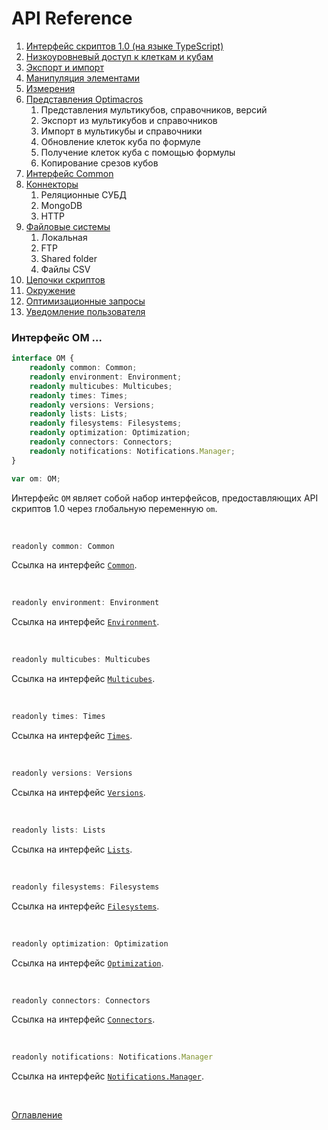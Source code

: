# API Reference

1. [Интерфейс скриптов 1.0 (на языке TypeScript)](scripts.om.d.ts)
1. [Низкоуровневый доступ к клеткам и кубам](cubeCell.md)
1. [Экспорт и импорт](exportImport.md)
1. [Манипуляция элементами](elementsManipulator.md)
1. [Измерения](dimensions.md)
1. [Представления Optimacros](OMviews.md)
    1. Представления мультикубов, справочников, версий
    1. Экспорт из мультикубов и справочников
    1. Импорт в мультикубы и справочники
    1. Обновление клеток куба по формуле
    1. Получение клеток куба с помощью формулы
    1. Копирование срезов кубов
1. [Интерфейс Common](common.md)
1. [Коннекторы](connectors.md)
    1. Реляционные СУБД
    1. MongoDB
    1. HTTP
1. [Файловые системы](fs.md)
    1. Локальная
    1. FTP
    1. Shared folder
    1. Файлы CSV
1. [Цепочки скриптов](scriptChains.md)
1. [Окружение](env.md)
1. [Оптимизационные запросы](optimization.md)
1. [Уведомление пользователя](notifications.md)

### Интерфейс OM ...<a name="OM"></a>
```ts
interface OM {
	readonly common: Common;
	readonly environment: Environment;
	readonly multicubes: Multicubes;
	readonly times: Times;
	readonly versions: Versions;
	readonly lists: Lists;
	readonly filesystems: Filesystems;
	readonly optimization: Optimization;
	readonly connectors: Connectors;
	readonly notifications: Notifications.Manager;
}

var om: OM;
```
Интерфейс `OM` являет собой набор интерфейсов, предоставляющих API cкриптов 1.0 через глобальную переменную `om`.

&nbsp;

```js
readonly common: Common
```
Ссылка на интерфейс [`Common`](./common.md#Common).

&nbsp;

```js
readonly environment: Environment
```
Ссылка на интерфейс [`Environment`](./env.md#Environment).

&nbsp;

```js
readonly multicubes: Multicubes
```
Ссылка на интерфейс [`Multicubes`](./OMviews.md#Multicubes).

&nbsp;

```js
readonly times: Times
```
Ссылка на интерфейс [`Times`](./dimensions.md#Times).

&nbsp;

```js
readonly versions: Versions
```
Ссылка на интерфейс [`Versions`](./dimensions.md#Versions).

&nbsp;

```js
readonly lists: Lists
```
Ссылка на интерфейс [`Lists`](./dimensions.md#Lists).

&nbsp;

```js
readonly filesystems: Filesystems
```
Ссылка на интерфейс [`Filesystems`](./fs.md#Filesystems).

&nbsp;

```js
readonly optimization: Optimization
```
Ссылка на интерфейс [`Optimization`](./optimization.md#Optimization).

&nbsp;

```js
readonly connectors: Connectors
```
Ссылка на интерфейс [`Connectors`](./connectors.md#Connectors).

&nbsp;

```js
readonly notifications: Notifications.Manager
```
Ссылка на интерфейс [`Notifications.Manager`](./notifications.md#Manager).

&nbsp;

[Оглавление](../README.md)
